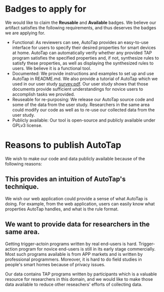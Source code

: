 # Badges to apply for
We would like to claim the **Reusable** and **Available** badges. We believe our artifact satisfies the following requirements, and thus deserves the badges we are applying for.
 - Functional: As reviewers can see, AutoTap provides an easy-to-use interface for users to specify their desired properties for smart devices at home. AutoTap can automatically verify whether any provided TAP program satisfies the specified properties and, if not, synthesize rules to satisfy these properties, as well as displaying the synthesized rules to users. We believe it is a functional tool.
 - Documented: We provide instructions and examples to set up and use AutoTap in README.md. We also provide a tutorial of AutoTap which we used in our user study [survey.pdf](./data/survey.pdf). Our user study shows that those documents provide sufficient understandings for novice users to accomplish tasks we provided.
 - Reuseable for re-purposing: We release our AutoTap source code and some of the data from the user study. Researchers in the same area could modify our code as well as to re-use our collected data from the user study.
 - Publicly available: Our tool is open-source and publicly available under GPLv3 license.

# Reasons to publish AutoTap
We wish to make our code and data publicly available because of the following reasons:
## This provides an intuition of AutoTap's technique.
We wish our web application could provide a sense of what AutoTap is doing. For example, from the web application, users can easily know what properties AutoTap handles, and what is the rule format.
## We want to provide data for researchers in the same area.
Getting trigger-actoin programs written by real end-users is hard. Trigger-action program for novice end-users is still in its early stage commercially. Most such programs available is from APP markets and is written by professional programmers. Moreover, it is hard to do field studies in people's smart homes because of privacy issues.

Our data contains TAP programs written by participants which is a valuable resource for researchers in this domain, and we would like to make those data available to reduce other reseachers' efforts of collecting data. 
